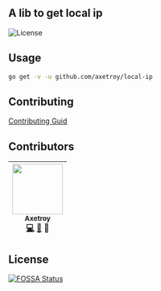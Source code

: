 ## A lib to get local ip

![License](https://img.shields.io/badge/license-Apache-green.svg)

## Usage

```bash
go get -v -u github.com/axetroy/local-ip
```

## Contributing

[Contributing Guid](https://github.com/axetroy/local-ip/blob/master/CONTRIBUTING.md)

## Contributors

<!-- ALL-CONTRIBUTORS-LIST:START - Do not remove or modify this section -->
| [<img src="https://avatars1.githubusercontent.com/u/9758711?v=3" width="100px;"/><br /><sub>Axetroy</sub>](http://axetroy.github.io)<br />[💻](https://github.com/axetroy/local-ip/commits?author=axetroy) [🐛](https://github.com/axetroy/local-ip/issues?q=author%3Aaxetroy) 🎨 |
| :---: |
<!-- ALL-CONTRIBUTORS-LIST:END -->

## License

[![FOSSA Status](https://app.fossa.io/api/projects/git%2Bgithub.com%2Faxetroy%2Flocal-ip.svg?type=large)](https://app.fossa.io/projects/git%2Bgithub.com%2Faxetroy%2Flocal-ip?ref=badge_large)
